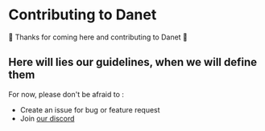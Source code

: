 # Contributing to Danet

🤟 Thanks for coming here and contributing to Danet 🤟

## Here will lies our guidelines, when we will define them

For now, please don't be afraid to :

- Create an issue for bug or feature request
- Join [our discord](https://discord.gg/Q7ZHuDPgjA)
